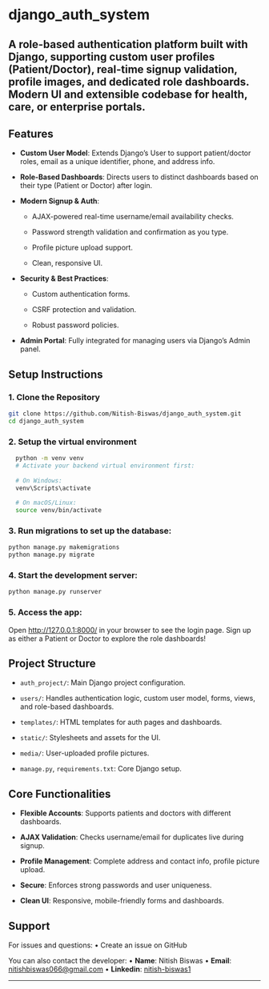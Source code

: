 # django_auth_system

## A role-based authentication platform built with Django, supporting custom user profiles (Patient/Doctor), real-time signup validation, profile images, and dedicated role dashboards. Modern UI and extensible codebase for health, care, or enterprise portals.
## Features
- **Custom User Model**: Extends Django’s User to support patient/doctor roles, email as a unique identifier, phone, and address info.

- **Role-Based Dashboards**: Directs users to distinct dashboards based on their type (Patient or Doctor) after login.

- **Modern Signup & Auth**:

  - AJAX-powered real-time username/email availability checks.

  - Password strength validation and confirmation as you type.

  - Profile picture upload support.

  - Clean, responsive UI.

- **Security & Best Practices**:

  - Custom authentication forms.

  - CSRF protection and validation.

  - Robust password policies.

- **Admin Portal**: Fully integrated for managing users via Django’s Admin panel.

## Setup Instructions

### 1. Clone the Repository
```bash
git clone https://github.com/Nitish-Biswas/django_auth_system.git
cd django_auth_system
```

### 2. Setup the virtual environment
```bash
  python -m venv venv
  # Activate your backend virtual environment first:
  
  # On Windows:
  venv\Scripts\activate
  
  # On macOS/Linux:
  source venv/bin/activate
```

### 3. Run migrations to set up the database:
```bash
python manage.py makemigrations
python manage.py migrate
```

### 4. Start the development server:
```bash
python manage.py runserver
```

### 5. Access the app:
Open http://127.0.0.1:8000/ in your browser to see the login page. Sign up as either a Patient or Doctor to explore the role dashboards!


## Project Structure
- ```auth_project/```: Main Django project configuration.

- ```users/```: Handles authentication logic, custom user model, forms, views, and role-based dashboards.

- ```templates/```: HTML templates for auth pages and dashboards.

- ```static/```: Stylesheets and assets for the UI.

- ```media/```: User-uploaded profile pictures.

- ```manage.py```, ```requirements.txt```: Core Django setup.

## Core Functionalities
- **Flexible Accounts**: Supports patients and doctors with different dashboards.

- **AJAX Validation**: Checks username/email for duplicates live during signup.

- **Profile Management**: Complete address and contact info, profile picture upload.

- **Secure**: Enforces strong passwords and user uniqueness.

- **Clean UI**: Responsive, mobile-friendly forms and dashboards.

## Support
For issues and questions:
• Create an issue on GitHub

You can also contact the developer:
• **Name**: Nitish Biswas
• **Email**: nitishbiswas066@gmail.com
• **Linkedin**: [nitish-biswas1](https://www.linkedin.com/in/nitish-biswas1/)

---
